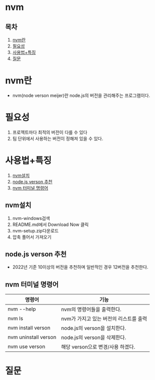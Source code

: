 # nvm
## 목차
1. <a href="#란">nvm란</a>
1. <a href="#필요성">필요성</a>
1. <a href="#사용법+특징">사용법+특징</a>
1. <a href="#질문">질문</a>


<a id="란"></a>

# nvm란
* nvm(node verson meijer)란 node.js의 버전을 관리해주는 프로그램이다.
<a id="필요성"></a>

# 필요성
1. 프로젝트마다 최적의 버전이 다를 수 있다
1. 팀 단위에서 사용하는 버전이 정해져 있을 수 있다.
<a id="사용법+특징"></a>

# 사용법+특징
1. <a href="#사용법+특징1">nvm설치</a>
1. <a href="#사용법+특징2">node.js verson 추천</a>
1. <a href="#사용법+특징3">nvm 터미널 명령어</a>

<a id="사용법+특징1"></a>

## nvm설치
1. nvm-windows검색
1. README.md에서 Download Now 클릭
1. nvm-setup.zip다운로드
1. 압축 풀어서 가져오기

<a id="사용법+특징2"></a>

## node.js verson 추천
* 2022년 기준 10이상의 버전을 추천하며 일반적인 경우 12버전을 추천한다.  

<a id="사용법+특징3"></a>

## nvm 터미널 명령어
명령어 | 기능 
|--|--|
nvm --help | nvm의 명령어들을 출력한다.
nvm ls | nvm가 가지고 있는 버전의 리스트를 출력
nvm install verson | node.js의 verson을 설치한다.
nvm uninstall verson | node.js의 verson을 삭제한다.
nvm use verson | 해당 verson으로 변경/사용 하겠다.
<a id="질문"></a>

# 질문